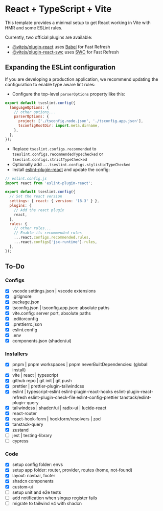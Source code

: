 # React + TypeScript + Vite

This template provides a minimal setup to get React working in Vite with HMR and some ESLint rules.

Currently, two official plugins are available:

- [@vitejs/plugin-react](https://github.com/vitejs/vite-plugin-react/blob/main/packages/plugin-react/README.md) uses [Babel](https://babeljs.io/) for Fast Refresh
- [@vitejs/plugin-react-swc](https://github.com/vitejs/vite-plugin-react-swc) uses [SWC](https://swc.rs/) for Fast Refresh

## Expanding the ESLint configuration

If you are developing a production application, we recommend updating the configuration to enable type aware lint rules:

- Configure the top-level `parserOptions` property like this:

```js
export default tseslint.config({
  languageOptions: {
    // other options...
    parserOptions: {
      project: ['./tsconfig.node.json', './tsconfig.app.json'],
      tsconfigRootDir: import.meta.dirname,
    },
  },
});
```

- Replace `tseslint.configs.recommended` to `tseslint.configs.recommendedTypeChecked` or `tseslint.configs.strictTypeChecked`
- Optionally add `...tseslint.configs.stylisticTypeChecked`
- Install [eslint-plugin-react](https://github.com/jsx-eslint/eslint-plugin-react) and update the config:

```js
// eslint.config.js
import react from 'eslint-plugin-react';

export default tseslint.config({
  // Set the react version
  settings: { react: { version: '18.3' } },
  plugins: {
    // Add the react plugin
    react,
  },
  rules: {
    // other rules...
    // Enable its recommended rules
    ...react.configs.recommended.rules,
    ...react.configs['jsx-runtime'].rules,
  },
});
```

## To-Do

### Configs

- [x] vscode settings.json | vscode extensions
- [x] .gitignore
- [x] package.json
- [x] tsconfig.json | tsconfig.app.json: absolute paths
- [x] vite.config: server port, absolute paths
- [x] .editorconfig
- [x] .prettierrc.json
- [x] eslint.config
- [x] .env
- [x] components.json (shadcn/ui)

### Installers

- [x] pnpm | pnpm workspaces | pnpm neverBuiltDependencies: (global install)
- [x] vite | react | typescript
- [x] github repo | git init | git push
- [x] prettier | prettier-plugin-tailwindcss
- [x] eslint | typescript-eslint
      eslint-plugin-react-hooks
      eslint-plugin-react-refresh
      eslint-plugin-check-file
      eslint-config-prettier
      tanstack/eslint-plugin-query
- [x] tailwindcss | shadcn/ui | radix-ui | lucide-react
- [x] react-router
- [x] react-hook-form | hookform/resolvers | zod
- [x] tanstack-query
- [x] zustand
- [ ] jest | testing-library
- [ ] cypress

### Code

- [x] setup config folder: envs
- [x] setup app folder: router, provider, routes (home, not-found)
- [x] layout: navbar, footer
- [x] shadcn components
- [x] custom-ui
- [ ] setup unit and e2e tests
- [ ] add notification when singup register fails
- [ ] migrate to tailwind v4 with shadcn
